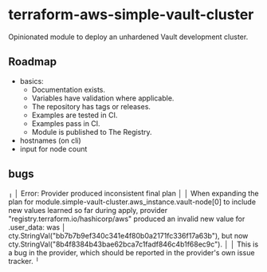 # terraform-aws-simple-vault-cluster
Opinionated module to deploy an unhardened Vault development cluster.

## Roadmap
- basics:
  - Documentation exists.
  - Variables have validation where applicable.
  - The repository has tags or releases.
  - Examples are tested in CI.
  - Examples pass in CI.
  - Module is published to The Registry.
- hostnames (on cli)
- input for node count

## bugs
╷
│ Error: Provider produced inconsistent final plan
│ 
│ When expanding the plan for module.simple-vault-cluster.aws_instance.vault-node[0] to include new values learned so far during apply, provider "registry.terraform.io/hashicorp/aws" produced an invalid new value for .user_data: was
│ cty.StringVal("bb7b7b9ef340c341e4f80b0a2171fc336f17a63b"), but now cty.StringVal("8b4f8384b43bae62bca7c1fadf846c4b1f68ec9c").
│ 
│ This is a bug in the provider, which should be reported in the provider's own issue tracker.
╵